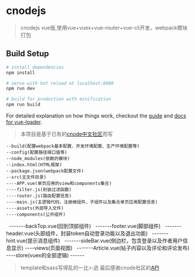 # cnodejs

> cnodejs vue版,使用vue+vuex+vue-router+vue-cli开发，webpack模块打包
## Build Setup

``` bash
# install dependencies
npm install

# serve with hot reload at localhost:8080
npm run dev

# build for production with minification
npm run build
```

For detailed explanation on how things work, checkout the [guide](http://vuejs-templates.github.io/webpack/) and [docs for vue-loader](http://vuejs.github.io/vue-loader).

    
 > 本项目是基于已有的[cnode中文社区](https://cnodejs.org "cnode中文社区主页")而写

    --build(配置webpack基本配置、开发环境配置、生产环境配置等)
    --config(配置路径端口值等)  
    --node_modules(依赖的模块)
    --index.html(HTML框架)
    --package.json(webpack配置文件)
    --src(主文件目录)
    ----APP.vue(单页应用的view和components集合)
    ----filter.js(封装过滤函数)
    ----router.js(路由配置信息)
    ----main.js(主逻辑代码，注册根组件、子组件以及集合单页应用配置信息)
    ----assets(外部导入文件)
    ----components(公共组件)
    -------backTop.vue(回到顶部组件)
    -------footer.vue(脚部组件)
    -------header.vue(头部组件，封装token自动登录功能以及退出功能)
    -------hint.vue(提示消息组件)
    -------sideBar.vue(侧边栏，包含登录以及作者用户信息显示)
    ----views(页面视图)
    -------Article.vue(帖子内容以及评论和评论发布)
    ----store(vuex的全部逻辑)
    ------


> template和sass写得乱的一比>:逃 
    最后感谢cnode社区的[API](https://cnodejs.org/api "cnode中文社区API页面")
    
